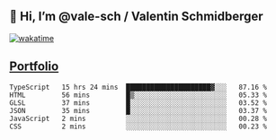 ## 👋 Hi, I’m @vale-sch / Valentin Schmidberger
[![wakatime](https://wakatime.com/badge/user/7560c813-56c2-4ce8-b378-268c8ee84276.svg)](https://wakatime.com/@7560c813-56c2-4ce8-b378-268c8ee84276)
##  [Portfolio](https://vale-sch.github.io/ValentinSchmidberger/ "Portfolio")
<!--START_SECTION:waka-->

```text
TypeScript   15 hrs 24 mins  █████████████████████▓░░░   87.16 %
HTML         56 mins         █▒░░░░░░░░░░░░░░░░░░░░░░░   05.33 %
GLSL         37 mins         █░░░░░░░░░░░░░░░░░░░░░░░░   03.52 %
JSON         35 mins         █░░░░░░░░░░░░░░░░░░░░░░░░   03.37 %
JavaScript   2 mins          ░░░░░░░░░░░░░░░░░░░░░░░░░   00.28 %
CSS          2 mins          ░░░░░░░░░░░░░░░░░░░░░░░░░   00.23 %
```

<!--END_SECTION:waka-->
